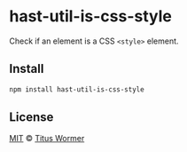 <!--This file is generated by `build-packages.js`-->

# hast-util-is-css-style

Check if an element is a CSS `<style>` element.

## Install

```sh
npm install hast-util-is-css-style
```

## License

[MIT](https://github.com/wooorm/rehype-minify/blob/master/LICENSE) © [Titus Wormer](http://wooorm.com)
